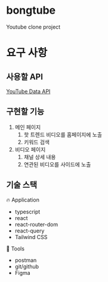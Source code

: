 # bongtube

Youtube clone project

# 요구 사항

## 사용할 API

[YouTube Data API](https://developers.google.com/youtube/v3/getting-started?hl=ko)

## 구현할 기능

1. 메인 페이지
   1. 핫 트렌드 비디오를 홈페이지에 노출
   2. 키워드 검색
2. 비디오 페이지
   1. 채널 상세 내용
   2. 연관된 비디오를 사이드에 노출

## 기술 스택

<aside>
🔥 Application

</aside>

- typescript
- react
- react-router-dom
- react-query
- Tailwind CSS

<aside>
💪 Tools

</aside>

- postman
- git/github
- Figma
